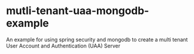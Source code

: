 # mutli-tenant-uaa-mongodb-example
An example for using spring security and mongodb to create a multi tenant User Account and Authentication (UAA) Server

